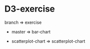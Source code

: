 # D3-exercise

branch => exercise

* master => bar-chart 

* scatterplot-chart => scatterplot-chart
